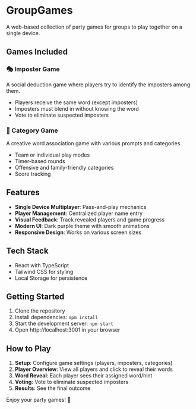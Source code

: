 # GroupGames

A web-based collection of party games for groups to play together on a single device.

## Games Included

### 🎭 Imposter Game
A social deduction game where players try to identify the imposters among them.
- Players receive the same word (except imposters)
- Imposters must blend in without knowing the word
- Vote to eliminate suspected imposters

### 📝 Category Game
A creative word association game with various prompts and categories.
- Team or individual play modes
- Timer-based rounds
- Offensive and family-friendly categories
- Score tracking

## Features

- **Single Device Multiplayer**: Pass-and-play mechanics
- **Player Management**: Centralized player name entry
- **Visual Feedback**: Track revealed players and game progress
- **Modern UI**: Dark purple theme with smooth animations
- **Responsive Design**: Works on various screen sizes

## Tech Stack

- React with TypeScript
- Tailwind CSS for styling
- Local Storage for persistence

## Getting Started

1. Clone the repository
2. Install dependencies: `npm install`
3. Start the development server: `npm start`
4. Open http://localhost:3001 in your browser

## How to Play

1. **Setup**: Configure game settings (players, imposters, categories)
2. **Player Overview**: View all players and click to reveal their words
3. **Word Reveal**: Each player sees their assigned word/hint
4. **Voting**: Vote to eliminate suspected imposters
5. **Results**: See the final outcome

Enjoy your party games! 🎉
